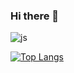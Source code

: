 ### Hi there 👋

![js](https://img.shields.io/badge/JavaScript-F7DF1E?style=for-the-badge&logo=JavaScript&logoColor=white)

[![Top Langs](https://github-readme-stats.vercel.app/api/top-langs/?username=woosi8)](https://github.com/anuraghazra/github-readme-stats)

<!--
**woosi8/woosi8** is a ✨ _special_ ✨ repository because its `README.md` (this file) appears on your GitHub profile.

Here are some ideas to get you started:

- 🔭 I’m currently working on ...
- 🌱 I’m currently learning ...
- 👯 I’m looking to collaborate on ...
- 🤔 I’m looking for help with ...
- 💬 Ask me about ...
- 📫 How to reach me: ...
- 😄 Pronouns: ...
- ⚡ Fun fact: ...
-->
